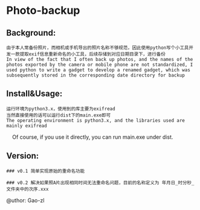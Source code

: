 # Photo-backup

## Background:

    由于本人常备份照片，而相机或手机导出的照片名称不够规范，因此使用python写个小工具开发一款提取exif信息重新命名的小工具，后续存储到对应日期目录下，进行备份
    In view of the fact that I often back up photos, and the names of the photos exported by the camera or mobile phone are not standardized, I used python to write a gadget to develop a renamed gadget, which was subsequently stored in the corresponding date directory for backup

## Install&Usage:

    运行环境为python3.x，使用到的库主要为exifread
    当然直接使用的话可以运行dist下的main.exe即可
    The operating environment is python3.x, and the libraries used are mainly exifread
    Of course, if you use it directly, you can run main.exe under dist.

## Version:

    ### v0.1 简单实现原始的重命名功能

    ### v0.2 解决如果照A片出现相同时间无法重命名问题，目前的名称定义为 年月日_时分秒_文件夹中的次序.xxx


@uthor:
    Gao-zl
